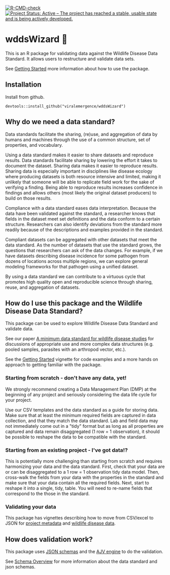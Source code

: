 <!-- badges: start -->
  [![R-CMD-check](https://github.com/viralemergence/wddsWizard/actions/workflows/R-CMD-check.yaml/badge.svg)](https://github.com/viralemergence/wddsWizard/actions/workflows/R-CMD-check.yaml)
[![Project Status: Active – The project has reached a stable, usable state and is being actively developed.](https://www.repostatus.org/badges/latest/active.svg)](https://www.repostatus.org/#active)
<!-- badges: end -->

# wddsWizard 🧙 

This is an R package for validating data against the Wildlife Disease Data Standard. 
It allows users to restructure and validate data sets. 

See [Getting Started](https://viralemergence.github.io/wddsWizard/articles/wddsWizard.html) more information about how to use the package. 

## Installation

Install from github.

```
devtools::install_github("viralemergence/wddsWizard")
```

## Why do we need a data standard?

Data standards facilitate the sharing, (re)use, and aggregation of data by
humans and machines through the use of a common structure, set of properties, and vocabulary. 

Using a data standard makes it easier to share datasets and reproduce results. Data standards facilitate sharing by lowering the effort it takes to document the dataset. 
Sharing data makes it easier to reproduce results. 
Sharing data is especially important in disciplines like disease ecology where producing datasets is both resource intensive and limited, making it unlikely that someone will be able to replicate field work for the sake of verifying a finding.
Being able to reproduce results increases confidence in findings and allows others (most likely the original dataset producers) to build on those results. 

Compliance with a data standard eases data interpretation. 
Because the data have been validated against the standard, a researcher knows that fields in the dataset meet set definitions and the data conform to a certain structure. 
Researchers can also identify deviations from the standard more readily because of the descriptions and examples provided in the standard.

Compliant datasets can be aggregated with other datasets that meet the data standard.
As the number of datasets that use the standard grows, the questions that researchers can ask of the data changes.
For example, if we have datasets describing disease incidence for some pathogen from dozens of locations across multiple regions, we can explore general modeling frameworks for that pathogen using a unified dataset. 

By using a data standard we can contribute to a virtuous cycle that promotes high quality open and reproducible science through sharing, reuse, and aggregation of datasets. 

## How do I use this package and the Wildlife Disease Data Standard?

This package can be used to explore Wildlife Disease Data Standard and validate data. 

See our paper [A minimum data standard for wildlife disease studies](https://www.nature.com/articles/s41597-025-05332-x) for discussions of appropriate use and  more complex data structures (e.g. pooled samples, parasites with an arthropod vector, etc.).

See the [Getting Started](https://viralemergence.github.io/wddsWizard/articles/wddsWizard.html) vignette for code examples and a more hands on approach to getting familiar with the package.

### Starting from scratch - don't have any data, yet!

We strongly recommend creating a Data Management Plan (DMP) at the beginning of any project and seriously considering the data life cycle for your project.

Use our CSV templates and the data standard as a guide for storing data. 
Make sure that at least the minimum required fields are captured in data collection, and that they match the data standard.
Lab and field data may not immediately come out in a "tidy" format but as long as all properties are captured and data remain disaggregated (1 row = 1 observation), it should be possible to reshape the data to be compatible with the standard.


### Starting from an existing project - I've got data!?

This is potentially more challenging than starting from scratch and requires harmonizing your data and the data standard.
First, check that your data are or can be disaggregated to a 1 row = 1 observation tidy data model. 
Then, cross-walk the fields from your data with the properties in the standard and make sure that your data contain all the required fields. 
Next, start to reshape it into a single, tidy, table.
You will need to re-name fields that correspond to the those in the standard. 

### Validating your data

This package has vignettes describing how to move from CSV/excel to JSON for
[project metadata](https://viralemergence.github.io/wddsWizard/articles/project_metadata.html) and [wildlife disease data](https://viralemergence.github.io/wddsWizard/articles/disease_data.html).

## How does validation work?

This package uses [JSON schemas](https://json-schema.org/) and the [AJV engine](https://ajv.js.org/) to do the validation.

See [Schema Overview](https://viralemergence.github.io/wddsWizard/articles/schema_overview.html) for more information about the data standard and json schemas.

